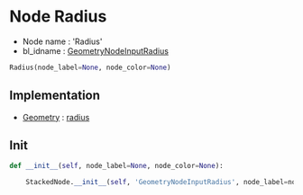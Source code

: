 # Node Radius

- Node name : 'Radius'
- bl_idname : [GeometryNodeInputRadius](https://docs.blender.org/api/current/bpy.types.GeometryNodeInputRadius.html)


``` python
Radius(node_label=None, node_color=None)
```
## Implementation

- [Geometry](/docs/GeoNodes/Geometry.md) : [radius](/docs/GeoNodes/Geometry.md#radius)

## Init

``` python
def __init__(self, node_label=None, node_color=None):

    StackedNode.__init__(self, 'GeometryNodeInputRadius', node_label=node_label, node_color=node_color)
```
